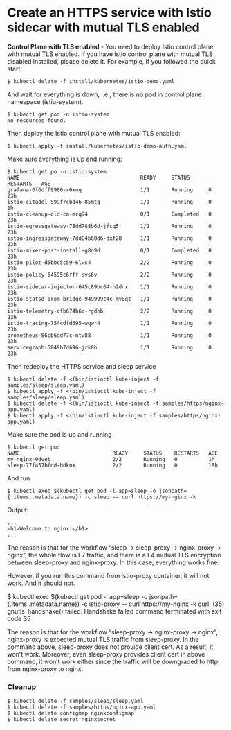 
# Create an HTTPS service with Istio sidecar with mutual TLS enabled

**Control Plane with TLS enabled** - You need to deploy Istio control plane with mutual TLS enabled. If you have istio control plane with mutual TLS disabled installed, please delete it. For example, if you followed the quick start:

```
$ kubectl delete -f install/kubernetes/istio-demo.yaml
```

And wait for everything is down, i.e., there is no pod in control plane namespace (istio-system).

```
$ kubectl get pod -n istio-system
No resources found.
```

Then deploy the Istio control plane with mutual TLS enabled:

```
$ kubectl apply -f install/kubernetes/istio-demo-auth.yaml
```

Make sure everything is up and running:

```
$ kubectl get po -n istio-system
NAME                                       READY     STATUS      RESTARTS   AGE
grafana-6f6dff9986-r6xnq                   1/1       Running     0          23h
istio-citadel-599f7cbd46-85mtq             1/1       Running     0          1h
istio-cleanup-old-ca-mcq94                 0/1       Completed   0          23h
istio-egressgateway-78dd788b6d-jfcq5       1/1       Running     0          23h
istio-ingressgateway-7dd84b68d6-dxf28      1/1       Running     0          23h
istio-mixer-post-install-g8n9d             0/1       Completed   0          23h
istio-pilot-d5bbc5c59-6lws4                2/2       Running     0          23h
istio-policy-64595c6fff-svs6v              2/2       Running     0          23h
istio-sidecar-injector-645c89bc64-h2dnx    1/1       Running     0          23h
istio-statsd-prom-bridge-949999c4c-mv8qt   1/1       Running     0          23h
istio-telemetry-cfb674b6c-rgdhb            2/2       Running     0          23h
istio-tracing-754cdfd695-wqwr4             1/1       Running     0          23h
prometheus-86cb6dd77c-ntw88                1/1       Running     0          23h
servicegraph-5849b7d696-jrk8h              1/1       Running     0          23h
```

Then redeploy the HTTPS service and sleep service

```
$ kubectl delete -f <(bin/istioctl kube-inject -f samples/sleep/sleep.yaml)
$ kubectl apply -f <(bin/istioctl kube-inject -f samples/sleep/sleep.yaml)
$ kubectl delete -f <(bin/istioctl kube-inject -f samples/https/nginx-app.yaml)
$ kubectl apply -f <(bin/istioctl kube-inject -f samples/https/nginx-app.yaml)
```

Make sure the pod is up and running

```
$ kubectl get pod
NAME                              READY     STATUS    RESTARTS   AGE
my-nginx-9dvet                    2/2       Running   0          1h
sleep-77f457bfdd-hdknx            2/2       Running   0          18h
```

And run

```
$ kubectl exec $(kubectl get pod -l app=sleep -o jsonpath={.items..metadata.name}) -c sleep -- curl https://my-nginx -k
```

Output:

```
...
<h1>Welcome to nginx!</h1>
...
```


The reason is that for the workflow “sleep -> sleep-proxy -> nginx-proxy -> nginx”, the whole flow is L7 traffic, and there is a L4 mutual TLS encryption between sleep-proxy and nginx-proxy. In this case, everything works fine.

However, if you run this command from istio-proxy container, it will not work. And it should not.

$ kubectl exec $(kubectl get pod -l app=sleep -o jsonpath={.items..metadata.name}) -c istio-proxy -- curl https://my-nginx -k
curl: (35) gnutls_handshake() failed: Handshake failed
command terminated with exit code 35

The reason is that for the workflow “sleep-proxy -> nginx-proxy -> nginx”, nginx-proxy is expected mutual TLS traffic from sleep-proxy. In the command above, sleep-proxy does not provide client cert. As a result, it won’t work. Moreover, even sleep-proxy provides client cert in above command, it won’t work either since the traffic will be downgraded to http from nginx-proxy to nginx.

### Cleanup
```
$ kubectl delete -f samples/sleep/sleep.yaml
$ kubectl delete -f samples/https/nginx-app.yaml
$ kubectl delete configmap nginxconfigmap
$ kubectl delete secret nginxsecret
```

